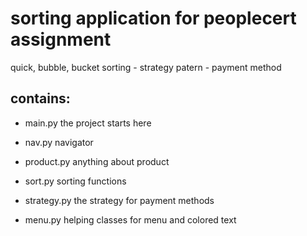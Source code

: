 # sorting application for peoplecert assignment
quick, bubble, bucket sorting - strategy patern - payment method


## contains:

- main.py
    the project starts here

- nav.py
    navigator

- product.py
    anything about product

- sort.py
    sorting functions

- strategy.py
    the strategy for payment methods

- menu.py
    helping classes for menu and colored text
